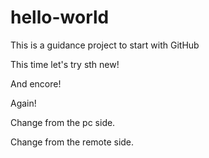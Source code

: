 # hello-world
This is a guidance project to start with GitHub

This time let's try sth new!

And encore!

Again!

Change from the pc side.

Change from the remote side.
